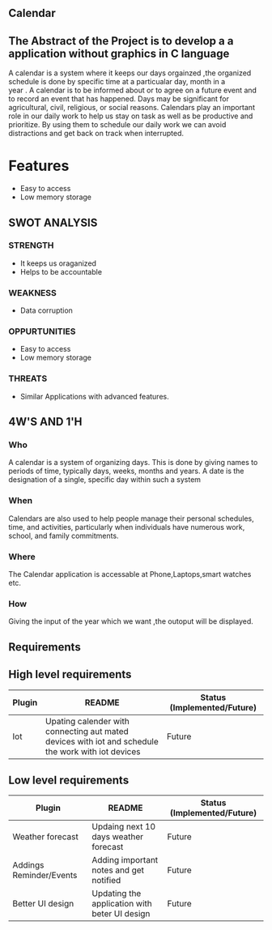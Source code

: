 ## Calendar
## The Abstract of the Project is to develop a a application without graphics in C language  

A calendar is a system where it keeps our days orgainzed ,the organized schedule is done by specific time at a particualar day, month in a  
year . A calendar is to be informed about or to agree on a future event and to record an event that has happened. Days may be significant for agricultural, civil, religious, or social reasons. Calendars play an important role in our daily work to help us stay on task as well as be productive and prioritize. By using them to schedule our daily work we can avoid distractions and get back on track when interrupted.

# Features
- Easy to access 
- Low memory storage

## SWOT ANALYSIS
### STRENGTH
-  It keeps us oraganized
-  Helps to be accountable

### WEAKNESS
-  Data corruption

### OPPURTUNITIES
-  Easy to access
-  Low memory storage

### THREATS
-  Similar Applications with advanced features.

## 4W'S AND 1'H
### Who
A calendar is a system of organizing days. This is done by giving names to periods of time, typically days, weeks, months and years. A date is the designation of a single, specific day within such a system

### When
Calendars are also used to help people manage their personal schedules, time, and activities, particularly when individuals have numerous work, school, and family commitments.

### Where
The Calendar application  is accessable at Phone,Laptops,smart watches etc.

### How
Giving the input of the year which we want ,the outoput will be displayed.

## Requirements 
## High level requirements

| Plugin | README | Status (Implemented/Future) |
| ------ | ------ |-----------------------------|
|Iot |Upating calender with connecting aut mated devices  with iot and schedule the work with iot devices |Future |

## Low level requirements

 Plugin | README | Status (Implemented/Future)  |
| ------ | ------ |-----------------------------|
|Weather forecast |Updaing next 10 days weather forecast |Future |
| Addings Reminder/Events|Adding important notes and get notified |Future |
|Better UI design |Updating the application with beter UI design |Future |







